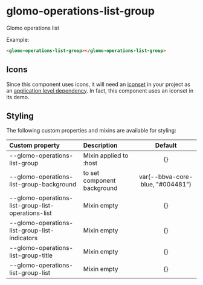 # glomo-operations-list-group

Glomo operations list

Example:
```html
<glomo-operations-list-group></glomo-operations-list-group>
```

## Icons

Since this component uses icons, it will need an [iconset](https://bbva.cellsjs.com/guides/best-practices/cells-icons.html) in your project as an [application level dependency](https://bbva.cellsjs.com/guides/advanced-guides/application-level-dependencies.html). In fact, this component uses an iconset in its demo.

## Styling

The following custom properties and mixins are available for styling:

| Custom property                                     | Description                 | Default                          |
|:----------------------------------------------------|:----------------------------|:--------------------------------:|
| --glomo-operations-list-group                       | Mixin applied to :host      | {}                               |
| --glomo-operations-list-group-background            | to set component background | var(--bbva-core-blue, "#004481") |
| --glomo-operations-list-group-list-operations-list  | Mixin empty                 | {}                               |
| --glomo-operations-list-group-list-indicators       | Mixin empty                 | {}                               |
| --glomo-operations-list-group-title                 | Mixin empty                 | {}                               |
| --glomo-operations-list-group-list                  | Mixin empty                 | {}                               |
